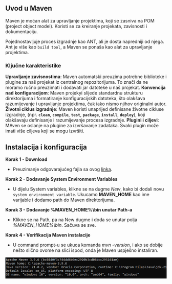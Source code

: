 ## Uvod u Maven

Maven je moćan alat za upravljanje projektima, koji se zasniva na POM (project object model). Koristi se za kreiranje projekata, zavisnosti i dokumentaciju.

Pojednostavljuje proces izgradnje kao ANT, ali je dosta napredniji od njega. Ant je više kao `build tool`, a Maven se ponaša kao alat za upravljanje projektima.

### Ključne karakteristike

**Upravljanje zavisnostima**: Maven automatski preuzima potrebne biblioteke i plugine za naš projekat iz centralnog repozitorijuma. To znači da ne moramo ručno preuzimati i dodavati jar datoteke u naš projekat.
**Konvencija nad konfiguracijom**: Maven projekyi slijede standardnu strukturu direktorijuma i formatiranje konfiguracijskih datoteka, što olakšava razumijevanje i upravljanje projektima, čak iako nismo njihov originalni autor.
**Životni ciklus izgradnje**: Maven koristi unaprijed definisane životne cikluse izgradnje, (npr. **`clean`**, **`compile`**, **`test`**, **`package`**, **`install`**, **`deploy`**), koji olakšavaju definisanje i razumijevanje procesa izgradnje.
**Plugini i ciljevi**: MAven se oslanje na plugine za izvršavanje zadataka. Svaki plugin može imati više ciljeva koji se mogu izvršiti.

## Instalacija i konfiguracija

**Korak 1 - Download**
- Preuzimanje odgovarajućeg fajla sa ovog [linka](https://maven.apache.org/download.cgi).

**Korak 2 - Dodavanje System Environment Variables**
- U dijelu System variables, klikne se na dugme *New*, kako bi dodali novu `system environment variable`. Ukucamo **MAVEN_HOME** kao ime varijable i dodamo path do Maven direktorijuma.

**Korak 3 - Dodavanje %MAVEN_HOME%\bin unutar Path-a**
- Klikne se na Path, pa na New dugme i doda se unutar polja *%MAVEN_HOME%\bin*. Sačuva se sve.

**Korak 4 - Verifikacija Maven instalacije**
- U command prompt-u se ukuca komanda *mvn -version*, i ako se dobije nešto slično ovome na slici ispod, onda je Maven uspješno instaliran.

![Maven](images/maven.png)